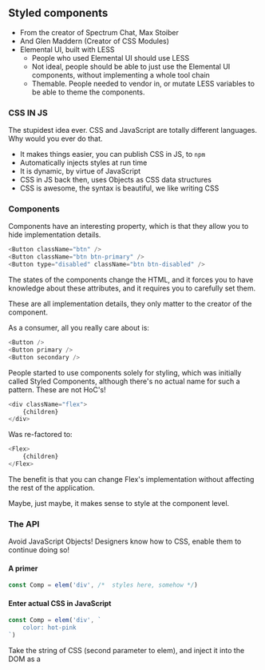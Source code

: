 ## Styled components

- From the creator of Spectrum Chat, Max Stoiber
- And Glen Maddern (Creator of CSS Modules)
- Elemental UI, built with LESS
  - People who used Elemental UI should use LESS
  - Not ideal, people should be able to just use the Elemental UI components, without implementing a whole tool chain
  - Themable. People needed to vendor in, or mutate LESS variables to be able to theme the components.

### CSS IN JS

The stupidest idea ever. CSS and JavaScript are totally different languages. Why would you ever do that. 

- It makes things easier, you can publish CSS in JS, to `npm`
- Automatically injects styles at run time
- It is dynamic, by virtue of JavaScript
- CSS in JS back then, uses Objects as CSS data structures
- CSS is awesome, the syntax is beautiful, we like writing CSS

### Components

Components have an interesting property, which is that they allow you to hide implementation details. 

```javascript
<Button className="btn" />
<Button className="btn btn-primary" />
<Button type="disabled" className="btn btn-disabled" />
```

The states of the components change the HTML, and it forces you to have knowledge about these attributes, and it requires you to carefully set them.

These are all implementation details, they only matter to the creator of the component. 

As a consumer, all you really care about is:

```javascript
<Button />
<Button primary />
<Button secondary />
```

People started to use components solely for styling, which was initially called Styled Components, although there's no actual name for such a pattern. These are not HoC's!

```javascript
<div className="flex">
    {children}
</div>
```

Was re-factored to:

```javascript
<Flex>
	{children}
</Flex>
```

The benefit is that you can change Flex's implementation without affecting the rest of the application. 

Maybe, just maybe, it makes sense to style at the component level. 

### The API

Avoid JavaScript Objects! Designers know how to CSS, enable them to continue doing so!

#### A primer

```javascript
const Comp = elem('div', /*  styles here, somehow */)
```

#### Enter actual CSS in JavaScript

```javascript
const Comp = elem('div', `
	color: hot-pink
`)
```

Take the string of CSS (second parameter to elem), and inject it into the DOM as a <style> tag, these are not in-line styles! Therefore you can use **ANY** CSS you want, media, queries, keyframes, etc, etc!

#### Tagged Template Literals

```javascript
const Comp elem('div')`
	color: hot-pink
`
```

Enables dynamic styles! Now you can control CSS with JavaScript.

#### Warning, how do tagged templates enable this?

Running [demo](https://repl.it/repls/FelineHuskyProject).

```javascript
function taggedFunction(strings,...expressions){
    console.log(strings); // ["some string ", ""]
    console.log(expressions[0]); // props => props.text
}

taggedFunction`some string ${(props) => props.text}`
```

In actual Components:

```javascript
const Compo = elem('div')`
 	color: ${props => props.primary ? "blue": "red"};
`
```

Suddenly you can do anything! Welcome to Styled Components.

### The best benefit

>  Remove the mapping between styles and components

If you think about it, a class name is a mapping of a piece of style to a DOM element. It is a many to many map.

As a developer, you write the style once, and then use it across your application, every time you use the button. It is actually a one to one map, dressed as a many to many. Bind the style to the component and remove the mapping idea.

- Write actual CSS
- Adapt based on props

We can write component API's that are natural to both CSS creators and, in this case, React developers. 

CSS solves an extremely hard problem! Let's not stop using it, ever.

> When you code CSS, you're writing abstract rules to take unknown content and organize it in an unknown medium. **That shit is hard!**  - Keith J Grant

